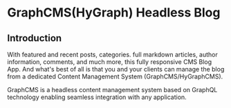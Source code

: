 # GraphCMS(HyGraph) Headless Blog
## Introduction
With featured and recent posts, categories. full markdown articles, author information, comments, and much more, this fully responsive CMS Blog App. And what's best of all is that you and your clients can manage the blog from a dedicated Content Management System (GraphCMS/HyGraphCMS).

GraphCMS is a headless content management system based on GraphQL technology enabling seamless integration with any application.